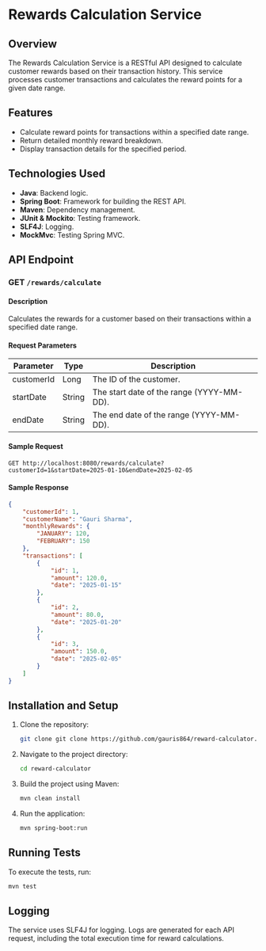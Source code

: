 # Rewards Calculation Service

## Overview
The Rewards Calculation Service is a RESTful API designed to calculate customer rewards based on their transaction history. This service processes customer transactions and calculates the reward points for a given date range.

## Features
- Calculate reward points for transactions within a specified date range.
- Return detailed monthly reward breakdown.
- Display transaction details for the specified period.

## Technologies Used
- **Java**: Backend logic.
- **Spring Boot**: Framework for building the REST API.
- **Maven**: Dependency management.
- **JUnit & Mockito**: Testing framework.
- **SLF4J**: Logging.
- **MockMvc**: Testing Spring MVC.

## API Endpoint
### GET `/rewards/calculate`

#### Description
Calculates the rewards for a customer based on their transactions within a specified date range.

#### Request Parameters
| Parameter   | Type   | Description                          |
|-------------|--------|--------------------------------------|
| customerId  | Long   | The ID of the customer.              |
| startDate   | String | The start date of the range (YYYY-MM-DD). |
| endDate     | String | The end date of the range (YYYY-MM-DD).   |

#### Sample Request
```
GET http://localhost:8080/rewards/calculate?customerId=1&startDate=2025-01-10&endDate=2025-02-05
```

#### Sample Response
```json
{
    "customerId": 1,
    "customerName": "Gauri Sharma",
    "monthlyRewards": {
        "JANUARY": 120,
        "FEBRUARY": 150
    },
    "transactions": [
        {
            "id": 1,
            "amount": 120.0,
            "date": "2025-01-15"
        },
        {
            "id": 2,
            "amount": 80.0,
            "date": "2025-01-20"
        },
        {
            "id": 3,
            "amount": 150.0,
            "date": "2025-02-05"
        }
    ]
}
```



## Installation and Setup
1. Clone the repository:
   ```bash
   git clone git clone https://github.com/gauris864/reward-calculator.git
   ```
2. Navigate to the project directory:
   ```bash
   cd reward-calculator
   ```
3. Build the project using Maven:
   ```bash
   mvn clean install
   ```
4. Run the application:
   ```bash
   mvn spring-boot:run
   ```

## Running Tests
To execute the tests, run:
```bash
mvn test
```

## Logging
The service uses SLF4J for logging. Logs are generated for each API request, including the total execution time for reward calculations.


